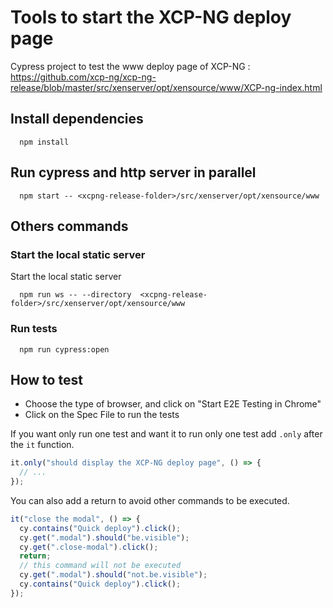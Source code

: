 # Tools to start the XCP-NG deploy page

Cypress project to test the www deploy page of XCP-NG : https://github.com/xcp-ng/xcp-ng-release/blob/master/src/xenserver/opt/xensource/www/XCP-ng-index.html

## Install dependencies

```
  npm install
```

## Run cypress and http server in parallel

```
  npm start -- <xcpng-release-folder>/src/xenserver/opt/xensource/www
```

## Others commands

### Start the local static server

Start the local static server

```
  npm run ws -- --directory  <xcpng-release-folder>/src/xenserver/opt/xensource/www
```

### Run tests

```
  npm run cypress:open
```

## How to test

- Choose the type of browser, and click on "Start E2E Testing in Chrome"
- Click on the Spec File to run the tests

If you want only run one test and want it to run only one test add `.only` after the `it` function.

```js
it.only("should display the XCP-NG deploy page", () => {
  // ...
});
```

You can also add a return to avoid other commands to be executed.

```js
it("close the modal", () => {
  cy.contains("Quick deploy").click();
  cy.get(".modal").should("be.visible");
  cy.get(".close-modal").click();
  return;
  // this command will not be executed
  cy.get(".modal").should("not.be.visible");
  cy.contains("Quick deploy").click();
});
```
